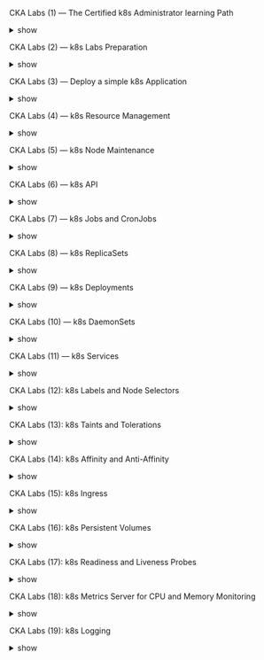 
CKA Labs (1) — The Certified k8s Administrator learning Path
<details><summary>show</summary>
<p>
             - Intro 
             - Discuss about CKA exam format
             - bootcamp learning path
             - Modern learning experience
</p>
</details>

CKA Labs (2) — k8s Labs Preparation
<details><summary>show</summary>
<p>

For the Certified k8s Administrator Labs Challenge, 
I have decided to use the  github/online k8s Playground. 
This way, I do not need to install any k8s cluster before starting 
the labs. 
</p>
</details>


CKA Labs (3) — Deploy a simple k8s Application
<details><summary>show</summary>
<p>

In this lab , we will deploy a simple application by file and by CLI. 
Then we will expose and access the service from within the k8s Cluster. 
After that, we will explore how k8s Deployments helps us maintain the 
service by automatically restarting failed PODS through ReplicaSets. 
we will discuss how to access the service from outside the k8s cluster.
</p>
</details>

CKA Labs (4) — k8s Resource Management
<details><summary>show</summary>
<p>

This lab is concentrating on k8s Resource Management. We will explore 
Limit Ranges applied to each container as well as Resource Quotas that 
limit the allowed sum resources of a namespace.

</p>
</details>

CKA Labs (5) — k8s Node Maintenance
<details><summary>show</summary>
<p>
In this  lab we will explore how to manage maintenance modes of nodes in a 
k8s cluster.For that, we will deploy a complex example, before we drain 
the node.
</p>
</details>

CKA Labs (6) — k8s API
<details><summary>show</summary>
<p>
In this lab, we will explore the k8s API. We will read and create PODs 
before we explore the API resources.

</p>
</details>

CKA Labs (7) — k8s Jobs and CronJobs
<details><summary>show</summary>
<p>

In this lab, we will explore k8s Jobs and CronJobs. Unlike k8s Deployments, 
k8s Jobs are designed to quit after they have accomplished the task 
(successful or not).k8s CronJobs are the jobs that are repeated according 
to a schedule pattern Linux administrators know from crontab.
</p>
</details>


CKA Labs (8) — k8s ReplicaSets
<details><summary>show</summary>
<p>
In this lab, we will have a closer look at k8s Replicasets. 
First, we will learn how ReplicaSets control, how many POD replicas are 
up and running at any time. We will learn, how ReplicaSets and PODs are 
connected: via labels. We will show that manually creating PODs with matching 
labels can have weird cuckoo’s eggs effects. Moreover, a POD can be detached 
from a ReplicaSet without stopping it by manipulating its label.
</p>
</details>

CKA Labs (9) — k8s Deployments
<details><summary>show</summary>
<p>

In this lab, we will have a closer look to Deployments, how they 
relate to ReplicaSets of the last post, and which features in terms of the 
rollout/rollback they offer to the k8s administrator.

</p>
</details>

CKA Labs (10) — k8s DaemonSets
<details><summary>show</summary>
<p>

we have created a k8s DaemonSet. 
We have observed that and POD template changes are not propagated to 
existing PODs if we choose the OnDelete update strategy. However, 
if we choose the RollingUpdate strategy, POD renewal is triggered with 
any update of the DaemonSet’s POD template.
</p>
</details>


CKA Labs (11) — k8s Services
<details><summary>show</summary>
<p>

k8s Services provide us with a means to load-balance 
between many instances of an application running on a data center. 
Moreover, they help make accessible the service from the Internet. 
Here, we will show, how PODs, endpoints, container-ports, and 
node ports are bound together by means of k8s Services.
</p>
</details>


CKA Labs (12): k8s Labels and Node Selectors
<details><summary>show</summary>
<p>

Tutorial with a hands-on lab on k8s Labels and Node Selectors, 
which are used to control, which PODs are scheduled on which set 
of k8s Nodes.
</p>
</details>


CKA Labs (13): k8s Taints and Tolerations
<details><summary>show</summary>
<p>

we will get hands-on experience on k8s taints and tolerations. 
Taints are used to repel PODs from running on a certain set of 
nodes,while tolerations in the POD’s specification allows the
POD to ignore the corresponding matching taint.
</p>
</details>


CKA Labs (14): k8s Affinity and Anti-Affinity
<details><summary>show</summary>
<p>

How to get hands-on experience with k8s affinity and anti-affinity 
for both,node affinity as well as POD affinity for „soft“ and „hard“ rules.
</p>
</details>



CKA Labs (15): k8s Ingress
<details><summary>show</summary>
<p>
We use Nginx-based k8s Ingress Controllers to make k8s Services available 
to the outside world. In our example, three separate applications share the
same IP address and port. We show, how to retrieve the NginX configuration from the 
Ingress Controller. Moreover, we show how to install a newer NginX version 
provided by Nginx INC.
</p>
</details>



CKA Labs (16): k8s Persistent Volumes
<details><summary>show</summary>
<p>

In this session, we will create k8s Persistent Volumes, 
change access modes, and add k8s Persistent Volume Claims. 
Moreover, we will gain some understanding of k8s Storage Objects.

</p>
</details>

CKA Labs (17): k8s Readiness and Liveness Probes
<details><summary>show</summary>
<p>

In this lab,  we will learn how k8s Liveness Probes and k8s 
Readiness Probes help us improve the continuity and availability 
of k8s Services. 
                 
</p>
</details>
                 
CKA Labs (18): k8s Metrics Server for CPU and Memory Monitoring
<details><summary>show</summary>
<p>
Install and explore the k8s Metrics Server in a hands-on lab. 
View the CPU and Memory consumption of cluster nodes, applications, 
and containers.
</p>
</details>

CKA Labs (19): k8s Logging
<details><summary>show</summary>
<p>

In this labs, we will have a look at k8s logging.
We will look, how k8s logging is related to Docker logging.

</p>
</details>
                 
            
